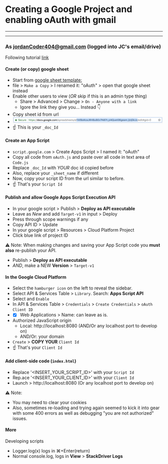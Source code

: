 # Creating a Google Project and enabling oAuth with gmail


----
----
### As jordanCoder404@gmail.com (logged into JC's email/drive)
Following tutorial [link](https://mashe.hawksey.info/2015/10/google-sheets-as-a-database-authenticated-insert-with-apps-script-using-execution-api/)

#### Create (or copy) google sheet
* Start from [google sheet template:](https://docs.google.com/spreadsheets/d/10eby4LVkwk8aB0OJE0pfrx9utiEXJ9eIQdDYaGtkDew/edit#gid=0)
* file > `Make a Copy` > I renamed it: "oAuth" > open that google sheet instead
* Enable other users to view (*OR* skip if this is an admin type thing)
  * Share > Advanced > Change > `On - Anyone with a link`
  * Igore the link they give you... Instead 👇
* Copy sheet id from url
* ![sheet-id](asJC/sheetId.png)
* ☝️ This is your `_doc_Id`

#### Create an App Script
* `script.google.com` > Create Apps Script > I named it: "oAuth"
* Copy all code from `oAuth.js` and paste over all code in text area of `Code.js`
* Replace `_doc_Id` with *YOUR* doc id copied before
* Also, replace your `_sheet_name` if different
* Now, copy your script ID from the url similar to before.
* ☝️ That's your `Script Id`

#### Publish and allow Google Apps Script Execution API
* In your google script > Publish > **Deploy as API executable**
* Leave as *New* and add `Target-v1` in input > Deploy
* Press through scope warnings if any
* Copy API ID > Update
* In your google script > Resources > Cloud Platform Project
* Click blue link of project ID

⚠️ Note: When making changes and saving your App Script code you **must also** re-publish your API.
* Publish > **Deploy as API executable**
* _AND_, make a NEW **Version** > `Target-v1`


#### In the Google Cloud Platform
* Select the `hamburger icon` on the left to reveal the sidebar.
* Select API & Services Table > `Library`. Search: **Apps Script API**
* Select and `Enable`
* In API & Services Table > `Credentials` > `Create Credentials` > `oAuth Client ID`
* - [x] Web Applications > Name: can leave as is.
* Authorized JavaScript origin
  * Local: http://localhost:8080 (AND/Or any localhost port to develop on)
  * AND/Or: your domain
* `Create` > **COPY YOUR** `Client Id`
* ☝️ That's your `Client Id`

#### Add client-side code (`index.html`)
* Replace '<INSERT_YOUR_SCRIPT_ID>' with your `Script Id`
* Rep.ace '<INSERT_YOUR_CLIENT_ID>' with your `Client Id`
* Launch > http://localhost:8080 (Or any localhost port to develop on)

⚠️ Note:
* You may need to clear your cookies
* Also, sometimes re-loading and trying again seemed to kick it into gear with some 400 errors as well as debugging "you are not authorized" issues.

#### More
Developing scripts
* Logger.log(x) logs in ⌘+Enter(return)
* Normal console.log, logs in **View** > **StackDriver Logs**
